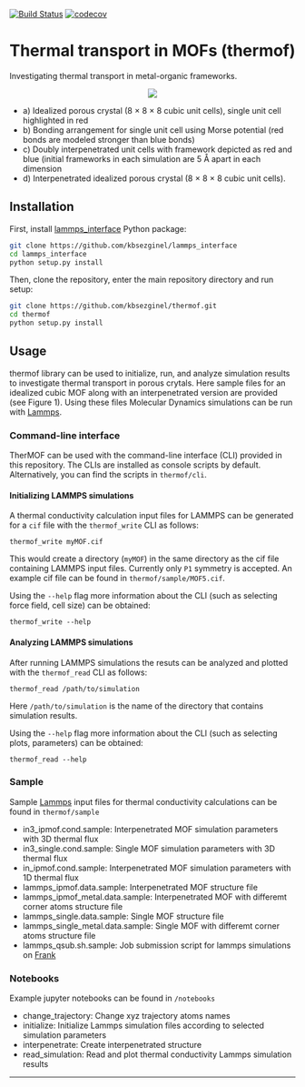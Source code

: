 [![Build Status](https://travis-ci.org/kbsezginel/thermof.svg?branch=master)](https://travis-ci.org/kbsezginel/thermof)
[![codecov](https://codecov.io/gh/kbsezginel/thermof/branch/master/graph/badge.svg)](https://codecov.io/gh/kbsezginel/thermof)

Thermal transport in MOFs (thermof)
===================================
Investigating thermal transport in metal-organic frameworks.

<p align="center"> <img src="https://raw.githubusercontent.com/kbsezginel/thermof/master/docs/img/Fig1.png"> </p>

-   a) Idealized porous crystal (8 × 8 × 8 cubic unit cells), single unit cell highlighted in red
-   b) Bonding arrangement for single unit cell using Morse potential (red bonds are modeled stronger than blue bonds)
-   c) Doubly interpenetrated unit cells with framework depicted as red and blue (initial frameworks in each simulation are 5 Å apart in each dimension
-   d) Interpenetrated idealized porous crystal (8 × 8 × 8 cubic unit cells).

Installation
------------
First, install [lammps_interface](https://github.com/kbsezginel/lammps_interface) Python package:

```bash
git clone https://github.com/kbsezginel/lammps_interface
cd lammps_interface
python setup.py install
```

Then, clone the repository, enter the main repository directory and run setup:

```bash
git clone https://github.com/kbsezginel/thermof.git
cd thermof
python setup.py install
```

Usage
-----
thermof library can be used to initialize, run, and analyze simulation results to investigate thermal transport in porous crytals. Here sample files for an idealized cubic MOF along with an interpenetrated version are provided (see Figure 1). Using these files Molecular Dynamics simulations can be run with [Lammps].

### Command-line interface

TherMOF can be used with the command-line interface (CLI) provided in this repository. The CLIs are installed as console scripts by default. Alternatively, you can find the scripts in `thermof/cli`.

#### Initializing LAMMPS simulations

A thermal conductivity calculation input files for LAMMPS can be generated for a `cif` file with the `thermof_write` CLI as follows:
```
thermof_write myMOF.cif
```
This would create a directory (`myMOF`) in the same directory as the cif file containing LAMMPS input files. Currently only `P1` symmetry is accepted. An example cif file can be found in `thermof/sample/MOF5.cif`.


Using the `--help` flag more information about the CLI (such as selecting force field, cell size) can be obtained:
```
thermof_write --help
```

#### Analyzing LAMMPS simulations

After running LAMMPS simulations the resuts can be analyzed and plotted with the `thermof_read` CLI as follows:
```
thermof_read /path/to/simulation
```
Here `/path/to/simulation` is the name of the directory that contains simulation results.

Using the `--help` flag more information about the CLI (such as selecting plots, parameters) can be obtained:
```
thermof_read --help
```

### Sample
Sample [Lammps] input files for thermal conductivity calculations can be found in `thermof/sample`

-   in3_ipmof.cond.sample: Interpenetrated MOF simulation parameters with 3D thermal flux
-   in3_single.cond.sample: Single MOF simulation parameters with 3D thermal flux
-   in_ipmof.cond.sample: Interpenetrated MOF simulation parameters with 1D thermal flux
-   lammps_ipmof.data.sample: Interpenetrated MOF structure file
-   lammps_ipmof_metal.data.sample: Interpenetrated MOF with differemt corner atoms structure file
-   lammps_single.data.sample: Single MOF structure file
-   lammps_single_metal.data.sample: Single MOF with differemt corner atoms structure file
-   lammps_qsub.sh.sample: Job submission script for lammps simulations on [Frank]

### Notebooks
Example jupyter notebooks can be found in `/notebooks`

-   change_trajectory: Change xyz trajectory atoms names
-   initialize: Initialize Lammps simulation files according to selected simulation parameters
-   interpenetrate: Create interpenetrated structure
-   read_simulation: Read and plot thermal conductivity Lammps simulation results

-------------------------------------------------------------------------
[Lammps]: http://lammps.sandia.gov/ "Lammps home page"
[Frank]: http://core.sam.pitt.edu/frank "Frank home page"
